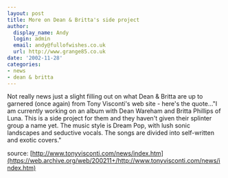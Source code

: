 ```yaml
---
layout: post
title: More on Dean & Britta's side project
author:
  display_name: Andy
  login: admin
  email: andy@fullofwishes.co.uk
  url: http://www.grange85.co.uk
date: '2002-11-28'
categories:
- news
- dean & britta
---
```

Not really news just a slight filling out on what Dean & Britta are up to garnered (once again) from Tony Visconti's web site - here's the quote..."I am currently working on an album with Dean Wareham and Britta Phillips of Luna. This is a side project for them and they haven't given their splinter group a name yet. The music style is Dream Pop, with lush sonic landscapes and seductive vocals. The songs are divided into self-written and exotic covers."

source: [http://www.tonyvisconti.com/news/index.htm](https://web.archive.org/web/200211+/http://www.tonyvisconti.com/news/index.htm)
